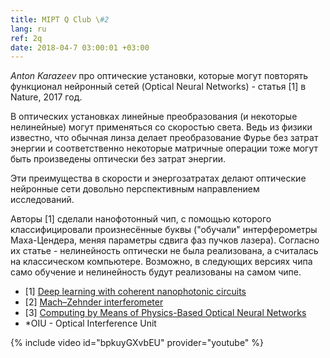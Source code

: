 ```yaml
---
title: MIPT Q Club \#2
lang: ru
ref: 2q
date: 2018-04-7 03:00:01 +03:00
---
```


_Anton Karazeev_ про оптические установки, которые могут повторять функционал нейронный сетей (Optical Neural Networks) - статья [1] в Nature, 2017 год.

В оптических установках линейные преобразования (и некоторые нелинейные) могут применяться со скоростью света. Ведь из физики известно, что обычная линза делает преобразование Фурье без затрат энергии и соответственно некоторые матричные операции тоже могут быть произведены оптически без затрат энергии.

Эти преимущества в скорости и энергозатратах делают оптические нейронные сети довольно перспективным направлением исследований.

Авторы [1] сделали нанофотонный чип, с помощью которого классифицировали произнесённые буквы ("обучали" интерферометры Маха-Цендера, меняя параметры сдвига фаз пучков лазера). Согласно их статье - нелинейность оптически не была реализована, а считалась на классическом компьютере. Возможно, в следующих версиях чипа само обучение и нелинейность будут реализованы на самом чипе.

- [1] [Deep learning with coherent nanophotonic circuits](https://www.nature.com/articles/nphoton.2017.93)
- [2] [Mach–Zehnder interferometer](https://en.wikipedia.org/wiki/Mach–Zehnder_interferometer)
- [3] [Computing by Means of Physics-Based Optical Neural Networks](https://arxiv.org/abs/1006.1434)
- \*OIU - Optical Interference Unit

{% include video id="bpkuyGXvbEU" provider="youtube" %}
